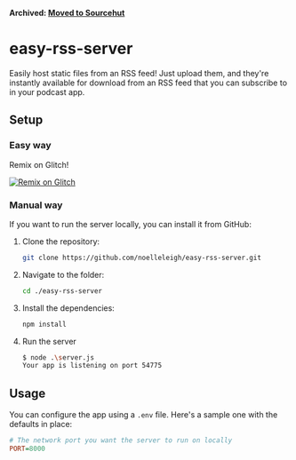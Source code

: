 **Archived: [Moved to Sourcehut](https://git.sr.ht/~noelle/easy-rss-server)**

# easy-rss-server

Easily host static files from an RSS feed! Just upload them, and they're instantly available for download from an RSS feed that you can subscribe to in your podcast app.

## Setup

### Easy way

Remix on Glitch!

[![Remix on Glitch](https://cdn.glitch.com/2703baf2-b643-4da7-ab91-7ee2a2d00b5b%2Fremix-button.svg)](https://glitch.com/edit/#!/remix/easy-rss-server)

### Manual way

If you want to run the server locally, you can install it from GitHub:

1. Clone the repository:

    ```bash
    git clone https://github.com/noelleleigh/easy-rss-server.git
    ```

2. Navigate to the folder:

    ```bash
    cd ./easy-rss-server
    ```

3. Install the dependencies:

    ```bash
    npm install
    ```

4. Run the server

    ```bash
    $ node .\server.js
    Your app is listening on port 54775
    ```

## Usage

You can configure the app using a `.env` file. Here's a sample one with the defaults in place:

```ini
# The network port you want the server to run on locally
PORT=8000
```
